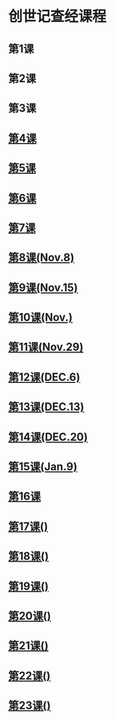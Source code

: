 # 创世记查经课程
## 第1课
## 第2课
## 第3课
## [第4课](第4课.md)
## [第5课](第5课.md)
## [第6课](第6课.md)
## [第7课](第7课.md)
## [第8课(Nov.8)](第8课.md)
## [第9课(Nov.15)](第9课.md)
## [第10课(Nov.)](第10课.md)
## [第11课(Nov.29)](第11课.md)
## [第12课(DEC.6)](第12课.md)
## [第13课(DEC.13)](第13课.md)
## [第14课(DEC.20)](第14课.md)
## [第15课(Jan.9)](第15课.md)
## [第16课](第16课.md)
## [第17课()](第17课.md)
## [第18课()](第18课.md)
## [第19课()](第19课.md)
## [第20课()](第20课.md)
## [第21课()](第21课.md)
## [第22课()](第22课.md)
## [第23课()](第23课.md)
